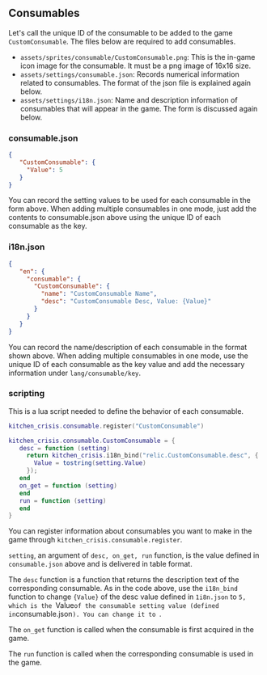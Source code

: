 ## Consumables

Let's call the unique ID of the consumable to be added to the game `CustomConsumable`. The files below are required to add consumables.

- `assets/sprites/consumable/CustomConsumable.png`: This is the in-game icon image for the consumable. It must be a png image of 16x16 size.
- `assets/settings/consumable.json`: Records numerical information related to consumables. The format of the json file is explained again below.
- `assets/settings/i18n.json`: Name and description information of consumables that will appear in the game. The form is discussed again below.

### consumable.json

```json
{
   "CustomConsumable": {
     "Value": 5
   }
}
```

You can record the setting values to be used for each consumable in the form above. When adding multiple consumables in one mode, just add the contents to consumable.json above using the unique ID of each consumable as the key.

### i18n.json

```json
{
   "en": {
     "consumable": {
       "CustomConsumable": {
         "name": "CustomConsumable Name",
         "desc": "CustomConsumable Desc, Value: {Value}"
       }
     }
   }
}
```

You can record the name/description of each consumable in the format shown above. When adding multiple consumables in one mode, use the unique ID of each consumable as the key value and add the necessary information under `lang/consumable/key`.

### scripting

This is a lua script needed to define the behavior of each consumable.

```lua
kitchen_crisis.consumable.register("CustomConsumable")

kitchen_crisis.consumable.CustomConsumable = {
   desc = function (setting)
     return kitchen_crisis.i18n_bind("relic.CustomConsumable.desc", {
       Value = tostring(setting.Value)
     });
   end
   on_get = function (setting)
   end
   run = function (setting)
   end
}
```

You can register information about consumables you want to make in the game through `kitchen_crisis.consumable.register`.

`setting`, an argument of `desc, on_get, run` function, is the value defined in `consumable.json` above and is delivered in table format.

The `desc` function is a function that returns the description text of the corresponding consumable. As in the code above, use the `i18n_bind` function to change `{Value}` of the desc value defined in `1i8n.json` to `5, which is the `Value` of the consumable setting value (defined in `consumable.json`). You can change it to `.

The `on_get` function is called when the consumable is first acquired in the game.

The `run` function is called when the corresponding consumable is used in the game.